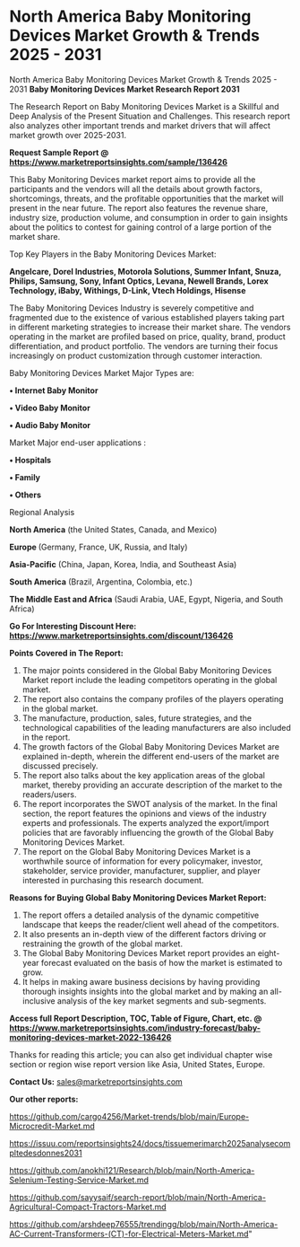 # North America Baby Monitoring Devices Market Growth & Trends 2025 - 2031
North America Baby Monitoring Devices Market Growth & Trends 2025 - 2031
<strong>Baby Monitoring Devices Market Research Report 2031</strong>

The Research Report on Baby Monitoring Devices Market is a Skillful and Deep Analysis of the Present Situation and Challenges. This research report also analyzes other important trends and market drivers that will affect market growth over 2025-2031.

<strong>Request Sample Report @ <a href=https://www.marketreportsinsights.com/sample/136426>https://www.marketreportsinsights.com/sample/136426</a></strong>

This Baby Monitoring Devices market report aims to provide all the participants and the vendors will all the details about growth factors, shortcomings, threats, and the profitable opportunities that the market will present in the near future. The report also features the revenue share, industry size, production volume, and consumption in order to gain insights about the politics to contest for gaining control of a large portion of the market share.

Top Key Players in the Baby Monitoring Devices Market:

<strong>Angelcare, Dorel Industries, Motorola Solutions, Summer Infant, Snuza, Philips, Samsung, Sony, Infant Optics, Levana, Newell Brands, Lorex Technology, iBaby, Withings, D-Link, Vtech Holdings, Hisense</strong>

The Baby Monitoring Devices Industry is severely competitive and fragmented due to the existence of various established players taking part in different marketing strategies to increase their market share. The vendors operating in the market are profiled based on price, quality, brand, product differentiation, and product portfolio. The vendors are turning their focus increasingly on product customization through customer interaction.

Baby Monitoring Devices Market Major Types are:

<strong>• Internet Baby Monitor

• Video Baby Monitor

• Audio Baby Monitor</strong>

Market Major end-user applications :

<strong>• Hospitals

• Family

• Others</strong>

Regional Analysis

</u><strong><b>North America</b></strong> (the United States, Canada, and Mexico)

<strong><b>Europe </b></strong>(Germany, France, UK, Russia, and Italy)

<strong><b>Asia-Pacific</b></strong> (China, Japan, Korea, India, and Southeast Asia)

<strong><b>South America</b></strong> (Brazil, Argentina, Colombia, etc.)

<strong><b>The Middle East and Africa</b></strong> (Saudi Arabia, UAE, Egypt, Nigeria, and South Africa)

<strong>Go For Interesting Discount Here: <a href=https://www.marketreportsinsights.com/discount/136426>https://www.marketreportsinsights.com/discount/136426</a></strong>

<strong>Points Covered in The Report:</strong>
<ol>
  <li>The major points considered in the Global Baby Monitoring Devices Market report include the leading competitors operating in the global market.</li>
  <li>The report also contains the company profiles of the players operating in the global market.</li>
  <li>The manufacture, production, sales, future strategies, and the technological capabilities of the leading manufacturers are also included in the report.</li>
  <li>The growth factors of the Global Baby Monitoring Devices Market are explained in-depth, wherein the different end-users of the market are discussed precisely.</li>
  <li>The report also talks about the key application areas of the global market, thereby providing an accurate description of the market to the readers/users.</li>
  <li>The report incorporates the SWOT analysis of the market. In the final section, the report features the opinions and views of the industry experts and professionals. The experts analyzed the export/import policies that are favorably influencing the growth of the Global Baby Monitoring Devices Market.</li>
  <li>The report on the Global Baby Monitoring Devices Market is a worthwhile source of information for every policymaker, investor, stakeholder, service provider, manufacturer, supplier, and player interested in purchasing this research document.</li>
</ol>
<strong>Reasons for Buying Global Baby Monitoring Devices Market Report:</strong>

<ol>
  <li>The report offers a detailed analysis of the dynamic competitive landscape that keeps the reader/client well ahead of the competitors.</li>
  <li>It also presents an in-depth view of the different factors driving or restraining the growth of the global market.</li>
  <li>The Global Baby Monitoring Devices Market report provides an eight-year forecast evaluated on the basis of how the market is estimated to grow.</li>
  <li>It helps in making aware business decisions by having providing thorough insights insights into the global market and by making an all-inclusive analysis of the key market segments and sub-segments.</li>
</ol>
<strong>Access full Report Description, TOC, Table of Figure, Chart, etc. @ <a href=https://www.marketreportsinsights.com/industry-forecast/baby-monitoring-devices-market-2022-136426>https://www.marketreportsinsights.com/industry-forecast/baby-monitoring-devices-market-2022-136426</a></strong>


Thanks for reading this article; you can also get individual chapter wise section or region wise report version like Asia, United States, Europe.

<strong>Contact Us:</strong>
sales@marketreportsinsights.com

<strong>Our other reports:</strong>

<a href=https://github.com/cargo4256/Market-trends/blob/main/Europe-Microcredit-Market.md>https://github.com/cargo4256/Market-trends/blob/main/Europe-Microcredit-Market.md</a>

<a href=https://issuu.com/reportsinsights24/docs/tissuemerimarch2025analysecompltedesdonnes2031>https://issuu.com/reportsinsights24/docs/tissuemerimarch2025analysecompltedesdonnes2031</a>

<a href=https://github.com/anokhi121/Research/blob/main/North-America-Selenium-Testing-Service-Market.md>https://github.com/anokhi121/Research/blob/main/North-America-Selenium-Testing-Service-Market.md</a>

<a href=https://github.com/sayysaif/search-report/blob/main/North-America-Agricultural-Compact-Tractors-Market.md>https://github.com/sayysaif/search-report/blob/main/North-America-Agricultural-Compact-Tractors-Market.md</a>

<a href=https://github.com/arshdeep76555/trendingg/blob/main/North-America-AC-Current-Transformers-(CT)-for-Electrical-Meters-Market.md>https://github.com/arshdeep76555/trendingg/blob/main/North-America-AC-Current-Transformers-(CT)-for-Electrical-Meters-Market.md</a>"
